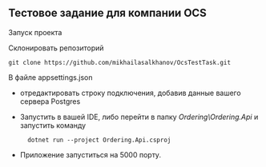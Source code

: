 ## Тестовое задание для компании OCS

Запуск проекта

Склонировать репозиторий

    git clone https://github.com/mikhailasalkhanov/OcsTestTask.git

В файле appsettings.json

- отредактировать строку подключения, добавив данные вашего сервера Postgres
- Запустить в вашей IDE, либо перейти в папку _Ordering\Ordering.Api_
  и запустить команду

        dotnet run --project Ordering.Api.csproj

- Приложение запуститься на 5000 порту.
